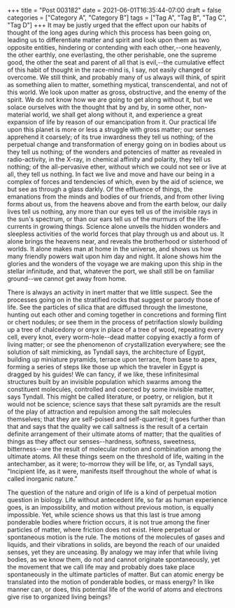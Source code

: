 +++
title = "Post 003182"
date = 2021-06-01T16:35:44-07:00
draft = false
categories = ["Category A", "Category B"]
tags = ["Tag A", "Tag B", "Tag C", "Tag D"]
+++
It may be justly urged that the effect upon our habits of thought of the long ages during which this process has been going on, leading us to differentiate matter and spirit and look upon them as two opposite entities, hindering or contending with each other,--one heavenly, the other earthly, one everlasting, the other perishable, one the supreme good, the other the seat and parent of all that is evil,--the cumulative effect of this habit of thought in the race-mind is, I say, not easily changed or overcome. We still think, and probably many of us always will think, of spirit as something alien to matter, something mystical, transcendental, and not of this world. We look upon matter as gross, obstructive, and the enemy of the spirit. We do not know how we are going to get along without it, but we solace ourselves with the thought that by and by, in some other, non-material world, we shall get along without it, and experience a great expansion of life by reason of our emancipation from it. Our practical life upon this planet is more or less a struggle with gross matter; our senses apprehend it coarsely; of its true inwardness they tell us nothing; of the perpetual change and transformation of energy going on in bodies about us they tell us nothing; of the wonders and potencies of matter as revealed in radio-activity, in the X-ray, in chemical affinity and polarity, they tell us nothing; of the all-pervasive ether, without which we could not see or live at all, they tell us nothing. In fact we live and move and have our being in a complex of forces and tendencies of which, even by the aid of science, we but see as through a glass darkly. Of the effluence of things, the emanations from the minds and bodies of our friends, and from other living forms about us, from the heavens above and from the earth below, our daily lives tell us nothing, any more than our eyes tell us of the invisible rays in the sun's spectrum, or than our ears tell us of the murmurs of the life-currents in growing things. Science alone unveils the hidden wonders and sleepless activities of the world forces that play through us and about us. It alone brings the heavens near, and reveals the brotherhood or sisterhood of worlds. It alone makes man at home in the universe, and shows us how many friendly powers wait upon him day and night. It alone shows him the glories and the wonders of the voyage we are making upon this ship in the stellar infinitude, and that, whatever the port, we shall still be on familiar ground--we cannot get away from home.

There is always an activity in inert matter that we little suspect. See the processes going on in the stratified rocks that suggest or parody those of life. See the particles of silica that are diffused through the limestone, hunting out each other and coming together in concretions and forming flint or chert nodules; or see them in the process of petrifaction slowly building up a tree of chalcedony or onyx in place of a tree of wood, repeating every cell, every knot, every worm-hole--dead matter copying exactly a form of living matter; or see the phenomenon of crystallization everywhere; see the solution of salt mimicking, as Tyndall says, the architecture of Egypt, building up miniature pyramids, terrace upon terrace, from base to apex, forming a series of steps like those up which the traveler in Egypt is dragged by his guides! We can fancy, if we like, these infinitesimal structures built by an invisible population which swarms among the constituent molecules, controlled and coerced by some invisible matter, says Tyndall. This might be called literature, or poetry, or religion, but it would not be science; science says that these salt pyramids are the result of the play of attraction and repulsion among the salt molecules themselves; that they are self-poised and self-quarried; it goes further than that and says that the quality we call saltness is the result of a certain definite arrangement of their ultimate atoms of matter; that the qualities of things as they affect our senses--hardness, softness, sweetness, bitterness--are the result of molecular motion and combination among the ultimate atoms. All these things seem on the threshold of life, waiting in the antechamber, as it were; to-morrow they will be life, or, as Tyndall says, "Incipient life, as it were, manifests itself throughout the whole of what is called inorganic nature."

The question of the nature and origin of life is a kind of perpetual motion question in biology. Life without antecedent life, so far as human experience goes, is an impossibility, and motion without previous motion, is equally impossible. Yet, while science shows us that this last is true among ponderable bodies where friction occurs, it is not true among the finer particles of matter, where friction does not exist. Here perpetual or spontaneous motion is the rule. The motions of the molecules of gases and liquids, and their vibrations in solids, are beyond the reach of our unaided senses, yet they are unceasing. By analogy we may infer that while living bodies, as we know them, do not and cannot originate spontaneously, yet the movement that we call life may and probably does take place spontaneously in the ultimate particles of matter. But can atomic energy be translated into the motion of ponderable bodies, or mass energy? In like manner can, or does, this potential life of the world of atoms and electrons give rise to organized living beings?
